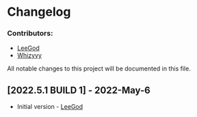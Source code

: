 # Changelog

### Contributors:
- [LeeGod](https://github.com/LeeGodSRC)
- [Whizyyy](https://github.com/Whizyyy)

All notable changes to this project will be documented in this file.

## [2022.5.1 BUILD 1] - 2022-May-6
- Initial version - [LeeGod](https://github.com/LeeGodSRC)
